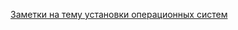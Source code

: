 [Заметки на тему установки операционных систем](https://github.com/Tand-Anthros/sys-installing/wiki)
